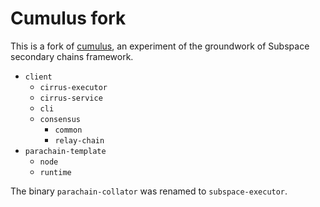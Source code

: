 # Cumulus fork

This is a fork of [cumulus](https://github.com/paritytech/cumulus/commit/520012619e5428be50f47917aacd54e47860f43e), an experiment of the groundwork of Subspace secondary chains framework.

- `client`
  - `cirrus-executor`
  - `cirrus-service`
  - `cli`
  - `consensus`
    - `common`
    - `relay-chain`
- `parachain-template`
  - `node`
  - `runtime`

The binary `parachain-collator` was renamed to `subspace-executor`.
